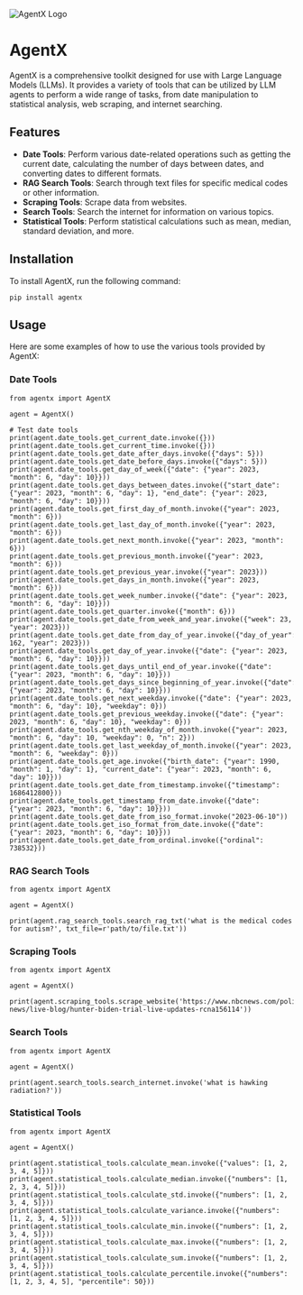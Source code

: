 ![AgentX Logo](https://i.ibb.co/xMpPhRs/logo22.png)

# AgentX

AgentX is a comprehensive toolkit designed for use with Large Language Models (LLMs). It provides a variety of tools that can be utilized by LLM agents to perform a wide range of tasks, from date manipulation to statistical analysis, web scraping, and internet searching.

## Features

- **Date Tools**: Perform various date-related operations such as getting the current date, calculating the number of days between dates, and converting dates to different formats.
- **RAG Search Tools**: Search through text files for specific medical codes or other information.
- **Scraping Tools**: Scrape data from websites.
- **Search Tools**: Search the internet for information on various topics.
- **Statistical Tools**: Perform statistical calculations such as mean, median, standard deviation, and more.

## Installation

To install AgentX, run the following command:
```
pip install agentx
```

## Usage

Here are some examples of how to use the various tools provided by AgentX:

### Date Tools

```
from agentx import AgentX

agent = AgentX()

# Test date tools
print(agent.date_tools.get_current_date.invoke({}))
print(agent.date_tools.get_current_time.invoke({}))
print(agent.date_tools.get_date_after_days.invoke({"days": 5}))
print(agent.date_tools.get_date_before_days.invoke({"days": 5}))
print(agent.date_tools.get_day_of_week({"date": {"year": 2023, "month": 6, "day": 10}}))
print(agent.date_tools.get_days_between_dates.invoke({"start_date": {"year": 2023, "month": 6, "day": 1}, "end_date": {"year": 2023, "month": 6, "day": 10}}))
print(agent.date_tools.get_first_day_of_month.invoke({"year": 2023, "month": 6}))
print(agent.date_tools.get_last_day_of_month.invoke({"year": 2023, "month": 6}))
print(agent.date_tools.get_next_month.invoke({"year": 2023, "month": 6}))
print(agent.date_tools.get_previous_month.invoke({"year": 2023, "month": 6}))
print(agent.date_tools.get_previous_year.invoke({"year": 2023}))
print(agent.date_tools.get_days_in_month.invoke({"year": 2023, "month": 6}))
print(agent.date_tools.get_week_number.invoke({"date": {"year": 2023, "month": 6, "day": 10}}))
print(agent.date_tools.get_quarter.invoke({"month": 6}))
print(agent.date_tools.get_date_from_week_and_year.invoke({"week": 23, "year": 2023}))
print(agent.date_tools.get_date_from_day_of_year.invoke({"day_of_year": 162, "year": 2023}))
print(agent.date_tools.get_day_of_year.invoke({"date": {"year": 2023, "month": 6, "day": 10}}))
print(agent.date_tools.get_days_until_end_of_year.invoke({"date": {"year": 2023, "month": 6, "day": 10}}))
print(agent.date_tools.get_days_since_beginning_of_year.invoke({"date": {"year": 2023, "month": 6, "day": 10}}))
print(agent.date_tools.get_next_weekday.invoke({"date": {"year": 2023, "month": 6, "day": 10}, "weekday": 0}))
print(agent.date_tools.get_previous_weekday.invoke({"date": {"year": 2023, "month": 6, "day": 10}, "weekday": 0}))
print(agent.date_tools.get_nth_weekday_of_month.invoke({"year": 2023, "month": 6, "day": 10, "weekday": 0, "n": 2}))
print(agent.date_tools.get_last_weekday_of_month.invoke({"year": 2023, "month": 6, "weekday": 0}))
print(agent.date_tools.get_age.invoke({"birth_date": {"year": 1990, "month": 1, "day": 1}, "current_date": {"year": 2023, "month": 6, "day": 10}}))
print(agent.date_tools.get_date_from_timestamp.invoke({"timestamp": 1686412800}))
print(agent.date_tools.get_timestamp_from_date.invoke({"date": {"year": 2023, "month": 6, "day": 10}}))
print(agent.date_tools.get_date_from_iso_format.invoke("2023-06-10"))
print(agent.date_tools.get_iso_format_from_date.invoke({"date": {"year": 2023, "month": 6, "day": 10}}))
print(agent.date_tools.get_date_from_ordinal.invoke({"ordinal": 738532}))
```
### RAG Search Tools

```
from agentx import AgentX

agent = AgentX()

print(agent.rag_search_tools.search_rag_txt('what is the medical codes for autism?', txt_file=r'path/to/file.txt'))
```

### Scraping Tools
```
from agentx import AgentX

agent = AgentX()

print(agent.scraping_tools.scrape_website('https://www.nbcnews.com/politics/politics-news/live-blog/hunter-biden-trial-live-updates-rcna156114'))

```
### Search Tools
```
from agentx import AgentX

agent = AgentX()

print(agent.search_tools.search_internet.invoke('what is hawking radiation?'))

```
### Statistical Tools
```
from agentx import AgentX

agent = AgentX()

print(agent.statistical_tools.calculate_mean.invoke({"values": [1, 2, 3, 4, 5]}))
print(agent.statistical_tools.calculate_median.invoke({"numbers": [1, 2, 3, 4, 5]}))
print(agent.statistical_tools.calculate_std.invoke({"numbers": [1, 2, 3, 4, 5]}))
print(agent.statistical_tools.calculate_variance.invoke({"numbers": [1, 2, 3, 4, 5]}))
print(agent.statistical_tools.calculate_min.invoke({"numbers": [1, 2, 3, 4, 5]}))
print(agent.statistical_tools.calculate_max.invoke({"numbers": [1, 2, 3, 4, 5]}))
print(agent.statistical_tools.calculate_sum.invoke({"numbers": [1, 2, 3, 4, 5]}))
print(agent.statistical_tools.calculate_percentile.invoke({"numbers": [1, 2, 3, 4, 5], "percentile": 50}))

```